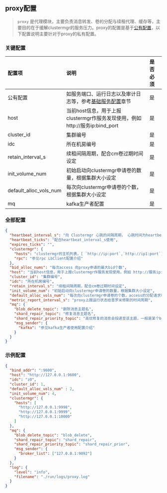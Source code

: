 ## proxy配置

> `proxy` 是代理模块，主要负责消息转发、卷的分配与续租代理、缓存等，主要目的在于缓解clustermgr的服务压力。proxy的配置是基于[公有配置](./base.md)，以下配置说明主要针对于proxy的私有配置。

### 关键配置

| 配置项                  | 说明                                                                |是否必须   |
|:-----------------------|:-------------------------------------------------------------------|:---------|
|公有配置                  |如服务端口、运行日志以及审计日志等，参考[基础服务配置](./base.md)章节        | 是       |            
|host                    |当前host信息，用于上报clustermgr作服务发现使用，例如 http://服务ip:bind_port|是        |
|cluster_id              |集群编号                                                              |是        |
|idc                     |所在机房编号                                                           |是        |
|retain_interval_s       |续租间隔周期，配合cm卷过期时间设定                                         |是        |
|init_volume_num         |初始启动向clustermgr申请卷的数量，根据集群大小设定                          |是        |
|default_alloc_vols_num  |每次向clustermgr申请卷的个数，根据集群大小设定                              |是        |
|mq                      |kafka生产者配置                                                        |是        |

### 全部配置

```json
{
  "heartbeat_interval_s": "向 Clustermgr 心跳的间隔周期， 心跳时间为heartbeatTicks * tickInterval",
  "heartbeat_ticks": "配合heartbeat_interval_s使用",
  "expires_ticks": "",
  "clustermgr": {
    "hosts": "clustermgr的主机列表，[ `http://ip:port`,`http://ip1:port`]",
    "rpc": "参见rpc LbClient配置介绍"
  },
  "bid_alloc_nums": "每次access 向proxy申请的最大bid个数",
  "host": "当前host信息，用于上报clustermgr作服务发现使用，例如 http://服务ip:bind_port",
  "cluster_id": "集群编号",
  "idc": "所在机房编号",
  "retain_interval_s": "续租间隔周期，配合cm卷过期时间设定",
  "init_volume_num": "初始启动向clustermgr申请卷的数量，根据集群大小设定",
  "default_alloc_vols_num": "每次向clustermgr申请卷的个数，access的分配请求可以触发",
  "metric_report_interval_s": "proxy上报运行状态给普罗米修斯的时间周期",
  "mq": {
    "blob_delete_topic": "删除消息主题名",
    "shard_repair_topic": "修复消息主题名",
    "shard_repair_priority_topic": "高优修复的消息会投递至该主题，一般是某个bid在多个chunk有缺失的情况", 
    "msg_sender": {
      "kafka": "参见kafka生产者使用配置介绍"
    }
  }
}
```

### 示例配置

```json
{
  "bind_addr": ":9600",
  "host": "http://127.0.0.1:9600",
  "idc": "z0",
  "cluster_id": 1,
  "default_alloc_vols_num" : 2,
  "init_volume_num": 4,
  "clustermgr": {
    "hosts": [
      "http://127.0.0.1:9998",
      "http://127.0.0.1:9999",
      "http://127.0.0.1:10000"
    ]
  },
  "mq": {
    "blob_delete_topic": "blob_delete",
    "shard_repair_topic": "shard_repair",
    "shard_repair_priority_topic": "shard_repair_prior",
    "msg_sender": {
      "broker_list": ["127.0.0.1:9092"]
    }
  },
  "log": {
    "level": "info",
    "filename": "./run/logs/proxy.log"
  }
}
```